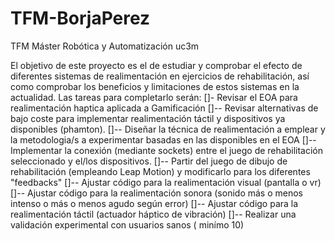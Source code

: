 # TFM-BorjaPerez
TFM Máster Robótica y Automatización uc3m

El objetivo de este proyecto es el de estudiar y comprobar el efecto de diferentes sistemas de realimentación en ejercicios de rehabilitación, así como comprobar los beneficios y limitaciones de estos sistemas en la actualidad.
Las tareas para completarlo serán: 
[]- Revisar el EOA para realimentación haptica aplicada a Gamificación
[]-- Revisar alternativas de bajo coste para implementar realimentación táctil y dispositivos ya disponibles (phamton).
[]-- Diseñar la técnica de realimentación a emplear y la metodologia/s a experimentar basadas en las disponibles en el EOA
[]-- Implementar la conexión (mediante sockets) entre el juego de rehabilitación seleccionado y el/los dispositivos. 
[]-- Partir del juego de dibujo de rehabilitación (empleando Leap Motion) y modificarlo para los diferentes "feedbacks"
[]-- Ajustar código para la realimentación visual (pantalla o vr)
[]-- Ajustar código para la realimentación sonora (sonido más o menos intenso o más o menos agudo según error)
[]-- Ajustar código para la realimentación táctil (actuador háptico de vibración)
[]-- Realizar una validación experimental con usuarios sanos ( minímo 10)
